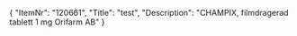 {
  "ItemNr": "120661",
  "Title": "test",
  "Description": "CHAMPIX, filmdragerad tablett 1 mg Orifarm AB"
}